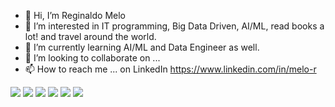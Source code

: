- 👋 Hi, I’m Reginaldo Melo
- 👀 I’m interested in IT programming, Big Data Driven, AI/ML, read books a lot! and travel around the world.
- 🌱 I’m currently learning AI/ML and Data Engineer as well.
- 💞️ I’m looking to collaborate on ...
- 📫 How to reach me ... on LinkedIn https://www.linkedin.com/in/melo-r

<!---
melo-r/melo-r is a ✨ special ✨ repository because its `README.md` (this file) appears on your GitHub profile.
You can click the Preview link to take a look at your changes.
--->
<a href="https://www.python.org/"><img src="https://camo.githubusercontent.com/881f92421018bad3d499e11e36f02d932b24550e8c0ba11a4acd37d880526095/68747470733a2f2f696d672e736869656c64732e696f2f62616467652f507974686f6e2d3337373641423f7374796c653d666c6174266c6f676f3d707974686f6e266c6f676f436f6c6f723d7768697465"></a> <a href="https://spark.apache.org/"><img src="https://camo.githubusercontent.com/54c127a1b2d1cf4d9ee7269cafec446521bfe6898f910deae956ca1463487ea8/68747470733a2f2f696d672e736869656c64732e696f2f62616467652f537061726b2d4532354131433f7374796c653d666c6174266c6f676f3d6170616368652d737061726b266c6f676f436f6c6f723d7768697465"></a> <a href="https://www.databricks.com/resources"><img src="https://camo.githubusercontent.com/2f5f269170dc312d7b1d633427ebb06db8828b5fe1b1ed10bbc1c17fef47d0a5/68747470733a2f2f696d672e736869656c64732e696f2f62616467652f44617461627269636b732d4646333632313f7374796c653d666c6174266c6f676f3d64617461627269636b73266c6f676f436f6c6f723d7768697465"></a> 
<a href="https://www.microsoft.com/en-us/power-platform/products/power-bi/downloads"><img src="https://camo.githubusercontent.com/25f8895e1ce53c5ca4908ddc0d83edfd013b249d8a4dad102c62a95c7bc0a97a/68747470733a2f2f696d672e736869656c64732e696f2f62616467652f506f7765725f42492d4632433831313f7374796c653d666c6174266c6f676f3d6d6963726f736f66742d706f7765722d6269266c6f676f436f6c6f723d7768697465"></a> <img src="https://camo.githubusercontent.com/667adc19bf400a72d692e035746e544f9783a4fa2a3f86a4cf95ae2e8a54492c/68747470733a2f2f696d672e736869656c64732e696f2f62616467652f53514c5f5365727665722d4343323932373f7374796c653d666c6174266c6f676f3d6d6963726f736f66742d73716c2d736572766572266c6f676f436f6c6f723d7768697465"> <a href="https://education.github.com/pack"><img src="https://camo.githubusercontent.com/fab1e6436bc92a5d880209ed8a0adac73ea02dc1b6e3de0ba6da23f35b53033f/68747470733a2f2f696d672e736869656c64732e696f2f62616467652f4769742d4630353033323f7374796c653d666c6174266c6f676f3d676974266c6f676f436f6c6f723d7768697465"></a>
